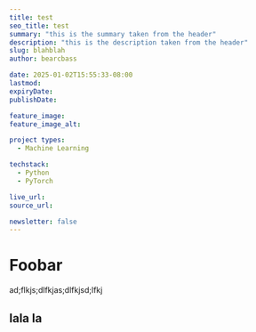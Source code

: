 ```yaml
---
title: test
seo_title: test
summary: "this is the summary taken from the header"
description: "this is the description taken from the header"
slug: blahblah
author: bearcbass

date: 2025-01-02T15:55:33-08:00
lastmod: 
expiryDate: 
publishDate: 

feature_image:
feature_image_alt:

project types:
  - Machine Learning

techstack:
  - Python
  - PyTorch

live_url: 
source_url: 

newsletter: false
---
```


# Foobar

ad;flkjs;dlfkjas;dlfkjsd;lfkj

## lala la